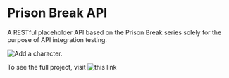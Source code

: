 # Prison Break API

A RESTful placeholder API based on the Prison Break series solely for the purpose of API integration testing.

![Add a character.](https://github.com/EmediongFrancis/Prison-Break-API/blob/main/frontend/gifs/POST.gif)

To see the full project, visit ![this link](https://prisonbreakapi.me)